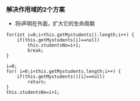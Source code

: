 ### 解决作用域的2个方案
- 将i声明在外面，扩大它的生命周期
```
for(int i=0;i<this.getMystudents().length;i++) {
	if(this.getMystudents[i]==null)
		this.studentsNo=i+1;
		break;
}
```
```
i=0;
for( i=0;i<this.getMystudents.length;i++) {
	if(this.getMystudents()[i]==null)
		return;
}
this.studentsNo=i+1;
```
